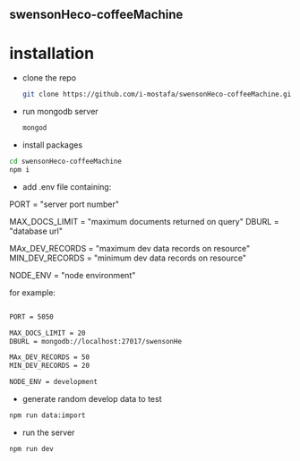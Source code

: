 ## swensonHeco-coffeeMachine

# installation

- clone the repo

  ```sh
  git clone https://github.com/i-mostafa/swensonHeco-coffeeMachine.git
  ```

- run mongodb server
  ```sh
  mongod
  ```
- install packages

```sh
cd swensonHeco-coffeeMachine
npm i
```

- add .env file containing:

PORT = "server port number"

MAX_DOCS_LIMIT = "maximum documents returned on query"
DBURL = "database url"

MAx_DEV_RECORDS = "maximum dev data records on resource"
MIN_DEV_RECORDS = "minimum dev data records on resource"

NODE_ENV = "node environment"

for example:

```sh

PORT = 5050

MAX_DOCS_LIMIT = 20
DBURL = mongodb://localhost:27017/swensonHe

MAx_DEV_RECORDS = 50
MIN_DEV_RECORDS = 20

NODE_ENV = development

```

- generate random develop data to test

```sh
npm run data:import
```

- run the server

```sh
npm run dev
```
